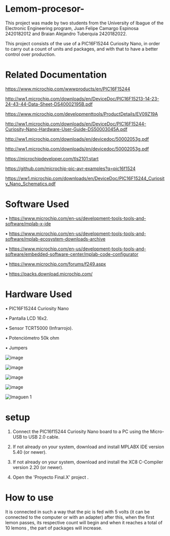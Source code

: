 # Lemom-procesor-
This project was made by two students from the University of Ibague of the Electronic Engineering program, Juan Felipe Camargo Espinosa 2420182012 and Braian Alejandro Tuberquia 2420182022. 

This project consists of the use of a PIC16F15244 Curiosity Nano, in order to carry out a count of units and packages, and with that to have a better control over production.

#   Related Documentation
https://www.microchip.com/wwwproducts/en/PIC16F15244

http://ww1.microchip.com/downloads/en/DeviceDoc/PIC16F15213-14-23-24-43-44-Data-Sheet-DS40002195B.pdf

https://www.microchip.com/developmenttools/ProductDetails/EV09Z19A

http://ww1.microchip.com/downloads/en/DeviceDoc/PIC16F15244-Curiosity-Nano-Hardware-User-Guide-DS50003045A.pdf

http://ww1.microchip.com/downloads/en/devicedoc/50002053g.pdf

http://ww1.microchip.com/downloads/en/devicedoc/50002053g.pdf

https://microchipdeveloper.com/tls2101:start

https://github.com/microchip-pic-avr-examples?q=pic16f1524

https://ww1.microchip.com/downloads/en/DeviceDoc/PIC16F15244_Curiosity_Nano_Schematics.pdf

# Software Used

• https://www.microchip.com/en-us/development-tools-tools-and-software/mplab-x-ide

• https://www.microchip.com/en-us/development-tools-tools-and-software/mplab-ecosystem-downloads-archive

• https://www.microchip.com/en-us/development-tools-tools-and-software/embedded-software-center/mplab-code-configurator

• https://www.microchip.com/forums/f249.aspx

• https://packs.download.microchip.com/

# Hardware Used

•	PIC16F15244 Curiosity Nano


•	Pantalla   LCD 16x2.


•	Sensor TCRT5000 (Infrarrojo).


•	Potenciómetro 50k ohm 


•	Jumpers 

![image](https://user-images.githubusercontent.com/79653676/119371976-8cda1080-bc7c-11eb-9af2-48e2cad37d06.png)

![image](https://user-images.githubusercontent.com/79653676/119372260-b85cfb00-bc7c-11eb-8b3e-211c71f4c773.png)

![image](https://user-images.githubusercontent.com/79653676/119372347-d165ac00-bc7c-11eb-9271-07cd52b70726.png)

![image](https://user-images.githubusercontent.com/79653676/119372461-f5c18880-bc7c-11eb-8112-9e4440a811ba.png)

![Imaguen 1](https://user-images.githubusercontent.com/80799408/119577572-7fa64a00-bd80-11eb-90e9-e74f3edea6cf.jpeg)



# setup 
1. Connect the PIC16f15244 Curiosity Nano board to a PC using the Micro-USB to USB 2.0 cable.

2. If not already on your system, download and install MPLABX IDE version 5.40 (or newer).

3. If not already on your system, download and install the XC8 C-Compiler version 2.20 (or newer).

4. Open the 'Proyecto Final.X' project .

#  How to use

It is connected in such a way that the pic is fed with 5 volts (it can be connected to the computer or with an adapter) after this, when the first lemon passes, its respective count will begin and when it reaches a total of 10 lemons , the part of packages will increase.

